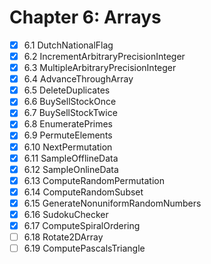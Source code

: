 # Chapter 6: Arrays  

- [x] 6.1 DutchNationalFlag
- [x] 6.2 IncrementArbitraryPrecisionInteger
- [x] 6.3 MultipleArbitraryPrecisionInteger
- [x] 6.4 AdvanceThroughArray
- [x] 6.5 DeleteDuplicates
- [x] 6.6 BuySellStockOnce
- [x] 6.7 BuySellStockTwice
- [x] 6.8 EnumeratePrimes
- [x] 6.9 PermuteElements
- [x] 6.10 NextPermutation
- [x] 6.11 SampleOfflineData
- [x] 6.12 SampleOnlineData
- [x] 6.13 ComputeRandomPermutation
- [x] 6.14 ComputeRandomSubset
- [x] 6.15 GenerateNonuniformRandomNumbers
- [x] 6.16 SudokuChecker
- [x] 6.17 ComputeSpiralOrdering
- [ ] 6.18 Rotate2DArray
- [ ] 6.19 ComputePascalsTriangle